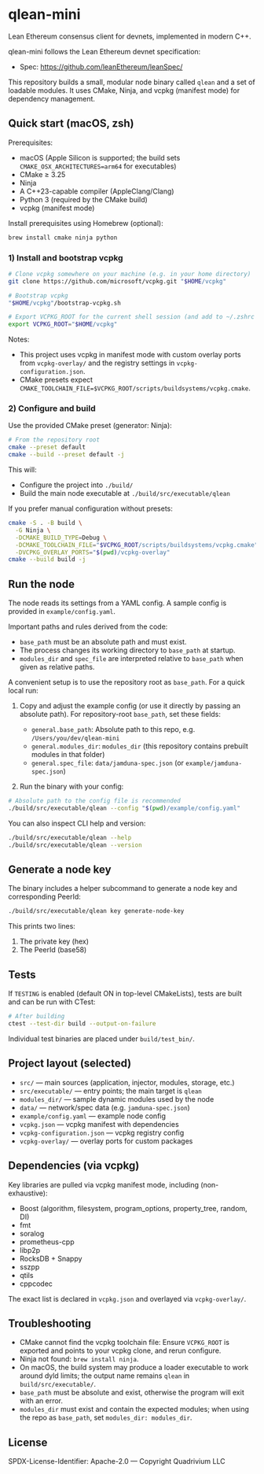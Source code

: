 # qlean-mini

Lean Ethereum consensus client for devnets, implemented in modern C++.

qlean-mini follows the Lean Ethereum devnet specification:
- Spec: https://github.com/leanEthereum/leanSpec/

This repository builds a small, modular node binary called `qlean` and a set of loadable modules. It uses CMake, Ninja, and vcpkg (manifest mode) for dependency management.


## Quick start (macOS, zsh)

Prerequisites:
- macOS (Apple Silicon is supported; the build sets `CMAKE_OSX_ARCHITECTURES=arm64` for executables)
- CMake ≥ 3.25
- Ninja
- A C++23-capable compiler (AppleClang/Clang)
- Python 3 (required by the CMake build)
- vcpkg (manifest mode)

Install prerequisites using Homebrew (optional):

```zsh
brew install cmake ninja python
```

### 1) Install and bootstrap vcpkg

```zsh
# Clone vcpkg somewhere on your machine (e.g. in your home directory)
git clone https://github.com/microsoft/vcpkg.git "$HOME/vcpkg"

# Bootstrap vcpkg
"$HOME/vcpkg"/bootstrap-vcpkg.sh

# Export VCPKG_ROOT for the current shell session (and add to ~/.zshrc for convenience)
export VCPKG_ROOT="$HOME/vcpkg"
```

Notes:
- This project uses vcpkg in manifest mode with custom overlay ports from `vcpkg-overlay/` and the registry settings in `vcpkg-configuration.json`.
- CMake presets expect `CMAKE_TOOLCHAIN_FILE=$VCPKG_ROOT/scripts/buildsystems/vcpkg.cmake`.

### 2) Configure and build

Use the provided CMake preset (generator: Ninja):

```zsh
# From the repository root
cmake --preset default
cmake --build --preset default -j
```

This will:
- Configure the project into `./build/`
- Build the main node executable at `./build/src/executable/qlean`

If you prefer manual configuration without presets:

```zsh
cmake -S . -B build \
  -G Ninja \
  -DCMAKE_BUILD_TYPE=Debug \
  -DCMAKE_TOOLCHAIN_FILE="$VCPKG_ROOT/scripts/buildsystems/vcpkg.cmake" \
  -DVCPKG_OVERLAY_PORTS="$(pwd)/vcpkg-overlay"
cmake --build build -j
```


## Run the node

The node reads its settings from a YAML config. A sample config is provided in `example/config.yaml`.

Important paths and rules derived from the code:
- `base_path` must be an absolute path and must exist.
- The process changes its working directory to `base_path` at startup.
- `modules_dir` and `spec_file` are interpreted relative to `base_path` when given as relative paths.

A convenient setup is to use the repository root as `base_path`. For a quick local run:

1) Copy and adjust the example config (or use it directly by passing an absolute path). For repository-root `base_path`, set these fields:
   - `general.base_path`: Absolute path to this repo, e.g. `/Users/you/dev/qlean-mini`
   - `general.modules_dir`: `modules_dir` (this repository contains prebuilt modules in that folder)
   - `general.spec_file`: `data/jamduna-spec.json` (or `example/jamduna-spec.json`)

2) Run the binary with your config:

```zsh
# Absolute path to the config file is recommended
./build/src/executable/qlean --config "$(pwd)/example/config.yaml"
```

You can also inspect CLI help and version:

```zsh
./build/src/executable/qlean --help
./build/src/executable/qlean --version
```


## Generate a node key

The binary includes a helper subcommand to generate a node key and corresponding PeerId:

```zsh
./build/src/executable/qlean key generate-node-key
```

This prints two lines:
1) The private key (hex)
2) The PeerId (base58)


## Tests

If `TESTING` is enabled (default ON in top-level CMakeLists), tests are built and can be run with CTest:

```zsh
# After building
ctest --test-dir build --output-on-failure
```

Individual test binaries are placed under `build/test_bin/`.


## Project layout (selected)

- `src/` — main sources (application, injector, modules, storage, etc.)
- `src/executable/` — entry points; the main target is `qlean`
- `modules_dir/` — sample dynamic modules used by the node
- `data/` — network/spec data (e.g. `jamduna-spec.json`)
- `example/config.yaml` — example node config
- `vcpkg.json` — vcpkg manifest with dependencies
- `vcpkg-configuration.json` — vcpkg registry config
- `vcpkg-overlay/` — overlay ports for custom packages


## Dependencies (via vcpkg)

Key libraries are pulled via vcpkg manifest mode, including (non-exhaustive):
- Boost (algorithm, filesystem, program_options, property_tree, random, DI)
- fmt
- soralog
- prometheus-cpp
- libp2p
- RocksDB + Snappy
- sszpp
- qtils
- cppcodec

The exact list is declared in `vcpkg.json` and overlayed via `vcpkg-overlay/`.


## Troubleshooting

- CMake cannot find the vcpkg toolchain file: Ensure `VCPKG_ROOT` is exported and points to your vcpkg clone, and rerun configure.
- Ninja not found: `brew install ninja`.
- On macOS, the build system may produce a loader executable to work around dyld limits; the output name remains `qlean` in `build/src/executable/`.
- `base_path` must be absolute and exist, otherwise the program will exit with an error.
- `modules_dir` must exist and contain the expected modules; when using the repo as `base_path`, set `modules_dir: modules_dir`.


## License

SPDX-License-Identifier: Apache-2.0 — Copyright Quadrivium LLC
